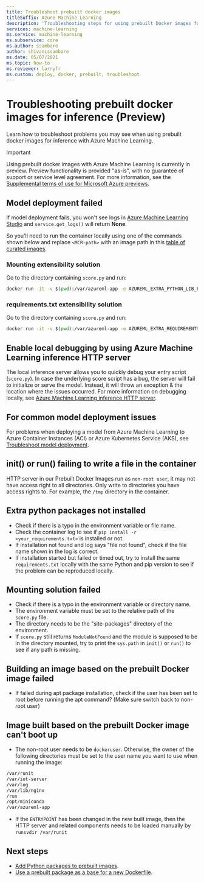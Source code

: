 ```yaml
---
title: Troubleshoot prebuilt docker images
titleSuffix: Azure Machine Learning
description: 'Troubleshooting steps for using prebuilt Docker images for inference.'
services: machine-learning
ms.service: machine-learning
ms.subservice: core
ms.author: ssambare
author: shivanissambare
ms.date: 05/07/2021
ms.topic: how-to
ms.reviewer: larryfr
ms.custom: deploy, docker, prebuilt, troubleshoot
---
```

# Troubleshooting prebuilt docker images for inference (Preview)

Learn how to troubleshoot problems you may see when using prebuilt docker images for inference with Azure Machine Learning.

> [!IMPORTANT]
> Using prebuilt docker images with Azure Machine Learning is currently in preview. Preview functionality is provided "as-is", with no guarantee of support or service level agreement. For more information, see the [Supplemental terms of use for Microsoft Azure previews](https://azure.microsoft.com/support/legal/preview-supplemental-terms/).
## Model deployment failed

If model deployment fails, you won't see logs in [Azure Machine Learning Studio](https://ml.azure.com/) and `service.get_logs()` will return **None**.

So you'll need to run the container locally using one of the commands shown below and replace `<MCR-path>` with an image path in this [table of curated images]().

### Mounting extensibility solution

Go to the directory containing `score.py` and run:

```bash
docker run -it -v $(pwd):/var/azureml-app -e AZUREML_EXTRA_PYTHON_LIB_PATH="myenv/lib/python3.7/site-packages" <mcr-path>
```

### requirements.txt extensibility solution

Go to the directory containing `score.py` and run:

```bash
docker run -it -v $(pwd):/var/azureml-app -e AZUREML_EXTRA_REQUIREMENTS_TXT="requirements.txt" <mcr-path>
```

## Enable local debugging by using Azure Machine Learning inference HTTP server

The local inference server allows you to quickly debug your entry script (`score.py`). In case the underlying score script has a bug, the server will fail to initialize or serve the model. Instead, it will throw an exception & the location where the issues occurred. For more information on debugging locally, see [Azure Machine Learning inference HTTP server]().

## For common model deployment issues

For problems when deploying a model from Azure Machine Learning to Azure Container Instances (ACI) or Azure Kubernetes Service (AKS), see [Troubleshoot model deployment](how-to-troubleshoot-deployment.md).

## init() or run() failing to write a file in the container

HTTP server in our Prebuilt Docker Images run as `non-root user`, it may not have access right to all directories. 
Only write to directories you have access rights to. For example, the `/tmp` directory in the container.

## Extra python packages not installed

* Check if there is a typo in the environment variable or file name.
* Check the container log to see if `pip install -r <your_requirements.txt>` is installed or not.
* If installation not found and log says "file not found", check if the file name shown in the log is correct.
* If installation started but failed or timed out, try to install the same `requirements.txt` locally with the same Python and pip version to see if the problem can be reproduced locally.

## Mounting solution failed

* Check if there is a typo in the environment variable or directory name.
* The environment variable must be set to the relative path of the `score.py` file.
* The directory needs to be the "site-packages" directory of the environment.
* If `score.py` still returns `ModuleNotFound` and the module is supposed to be in the directory mounted, try to print the `sys.path` in `init()` or `run()` to see if any path is missing.

## Building an image based on the prebuilt Docker image failed

* If failed during apt package installation, check if the user has been set to root before running the apt command? (Make sure switch back to non-root user)

## Image built based on the prebuilt Docker image can't boot up

* The non-root user needs to be `dockeruser`. Otherwise, the owner of the following directories must be set to the user name you want to use when running the image:

```sh
/var/runit
/var/iot-server
/var/log
/var/lib/nginx
/run
/opt/miniconda
/var/azureml-app
```

* If the `ENTRYPOINT` has been changed in the new built image, then the HTTP server and related components needs to be loaded manually by `runsvdir /var/runit`

## Next steps

* [Add Python packages to prebuilt images](how-to-prebuilt-docker-images-inference-python-extensibility.md).
* [Use a prebuilt package as a base for a new Dockerfile](how-to-extend-prebuilt-docker-images-inference.md).